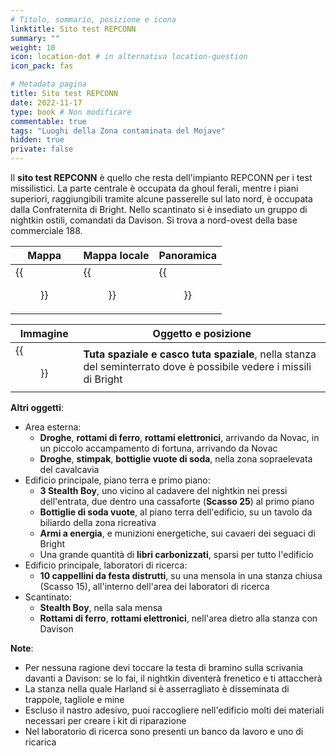 ```yaml
---
# Titolo, sommario, posizione e icona
linktitle: Sito test REPCONN
summary: ""
weight: 10
icon: location-dot # in alternativa location-question
icon_pack: fas

# Metadata pagina
title: Sito test REPCONN
date: 2022-11-17
type: book # Non modificare
commentable: true
tags: "Luoghi della Zona contaminata del Mojave"
hidden: true
private: false
---
```


<div class="fnv">

Il **sito test REPCONN** è quello che resta dell'impianto REPCONN per i test missilistici. La parte centrale è occupata da ghoul ferali, mentre i piani superiori, raggiungibili tramite alcune passerelle sul lato nord, è occupata dalla Confraternita di Bright. Nello scantinato si è insediato un gruppo di nightkin ostili, comandati da Davison. Si trova a nord-ovest della base commerciale 188.

| Mappa | Mappa locale | Panoramica |
| ----- | ------------ | ---------- |
|  {{<figure src="fnv/Repconn_Test_Site_loc.webp">}}     |  {{<figure src="fnv/REPCONN_test_site_facility_map.webp">}}            |   {{<figure src="fnv/REPCONN_test_site.webp">}}         | 

| Immagine | Oggetto e posizione |
| -------- | ------------------- |
|   {{<figure src="fnv/FNV_space_suit.webp">}}       | **Tuta spaziale e casco tuta spaziale**, nella stanza del seminterrato dove è possibile vedere i missili di Bright                    |

**Altri oggetti**:
- Area esterna:
	- **Droghe**, **rottami di ferro**, **rottami elettronici**, arrivando da Novac, in un piccolo accampamento di fortuna, arrivando da Novac
	- **Droghe**, **stimpak**, **bottiglie vuote di soda**, nella zona sopraelevata del cavalcavia
- Edificio principale, piano terra e primo piano:
	- **3 Stealth Boy**, uno vicino al cadavere del nightkin nei pressi dell'entrata, due dentro una cassaforte (**Scasso 25**) al primo piano
	- **Bottiglie di soda vuote**, al piano terra dell'edificio, su un tavolo da biliardo della zona ricreativa
	- **Armi a energia**, e munizioni energetiche, sui cavaeri dei seguaci di Bright
	- Una grande quantità di **libri carbonizzati**, sparsi per tutto l'edificio
- Edificio principale, laboratori di ricerca:
	- **10 cappellini da festa distrutti**, su una mensola in una stanza chiusa (Scasso 15), all'interno dell'area dei laboratori di ricerca
- Scantinato:
	- **Stealth Boy**, nella sala mensa
	- **Rottami di ferro**, **rottami elettronici**, nell'area dietro alla stanza con Davison

**Note**:
- Per nessuna ragione devi toccare la testa di bramino sulla scrivania davanti a Davison: se lo fai, il nightkin diventerà frenetico e ti attaccherà
- La stanza nella quale Harland si è asserragliato è disseminata di trappole, tagliole e mine
- Escluso il nastro adesivo, puoi raccogliere nell'edificio molti dei materiali necessari per creare i kit di riparazione
- Nel laboratorio di ricerca sono presenti un banco da lavoro e uno di ricarica

</div>

